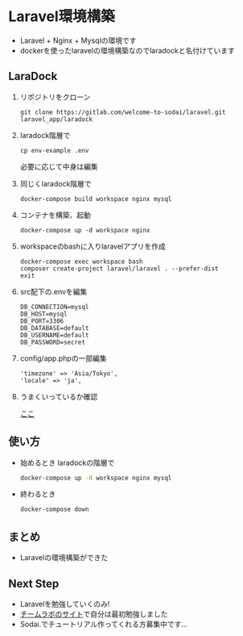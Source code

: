 # Laravel環境構築

- Laravel + Nginx + Mysqlの環境です
- dockerを使ったlaravelの環境構築なのでlaradockと名付けています

## LaraDock

1. リポジトリをクローン

   ```
   git clone https://gitlab.com/welcome-to-sodai/laravel.git laravel_app/laradock
   ```

2. laradock階層で

   ```
   cp env-example .env
   ```
   必要に応じて中身は編集

3. 同じくlaradock階層で

   ```
   docker-compose build workspace nginx mysql
   ```

4. コンテナを構築、起動

   ```
   docker-compose up -d workspace nginx
   ```

5. workspaceのbashに入りlaravelアプリを作成

   ```
   docker-compose exec workspace bash
   composer create-project laravel/laravel . --prefer-dist
   exit
   ```

6. src配下の.envを編集

   ```
   DB_CONNECTION=mysql
   DB_HOST=mysql
   DB_PORT=3306
   DB_DATABASE=default
   DB_USERNAME=default
   DB_PASSWORD=secret
   ```

7. config/app.phpの一部編集

   ```
   'timezone' => 'Asia/Tokyo',
   'locale' => 'ja',
   ```

8. うまくいっているか確認

   [ここ](http://localhost/)

## 使い方

- 始めるとき laradockの階層で
   ```bash
   docker-compose up -d workspace nginx mysql
   ```
- 終わるとき
   ```bash
   docker-compose down
   ```

## まとめ

- Laravelの環境構築ができた

## Next Step

- Laravelを勉強していくのみ!
- [チームラボのサイト](https://team-lab.github.io/skillup/step2/03-laravel-demo.html)で自分は最初勉強しました
- Sodai.でチュートリアル作ってくれる方募集中です...

   